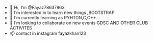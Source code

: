 - 👋 Hi, I’m @Fayaz78637863
- 👀 I’m interested in to learn new things ,BOOTSTRAP
- 🌱 I’m currently learning as PYHTON,C,C++...
- 💞️ I’m looking to collaborate on new events GDSC AND OTHER CLUB ACTIVITES
- 📫 contact in instagram fayazkhan123
<!---
Fayaz78637863/Fayaz78637863 is a ✨ special ✨ repository because its `README.md` (this file) appears on your GitHub profile.
You can click the Preview link to take a look at your changes.
--->
